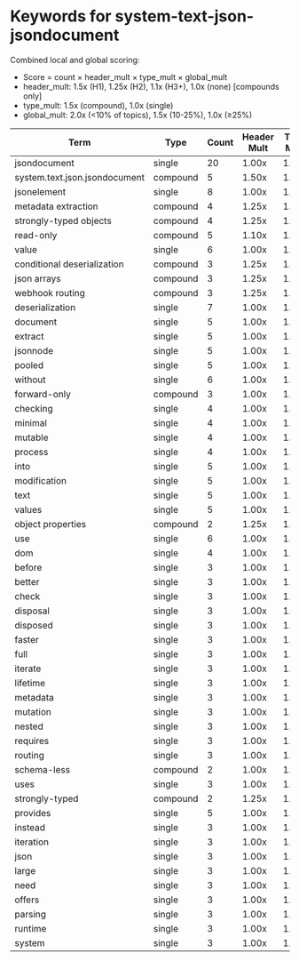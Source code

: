 # Keywords for system-text-json-jsondocument

Combined local and global scoring:
- Score = count × header_mult × type_mult × global_mult
- header_mult: 1.5x (H1), 1.25x (H2), 1.1x (H3+), 1.0x (none) [compounds only]
- type_mult: 1.5x (compound), 1.0x (single)
- global_mult: 2.0x (<10% of topics), 1.5x (10-25%), 1.0x (≥25%)

| Term | Type | Count | Header Mult | Type Mult | Global Mult | Score |
|------|------|-------|-------------|-----------|-------------|-------|
| jsondocument | single | 20 | 1.00x | 1.00x | 2.0x | 40.000 |
| system.text.json.jsondocument | compound | 5 | 1.50x | 1.50x | 2.0x | 22.500 |
| jsonelement | single | 8 | 1.00x | 1.00x | 2.0x | 16.000 |
| metadata extraction | compound | 4 | 1.25x | 1.50x | 2.0x | 15.000 |
| strongly-typed objects | compound | 4 | 1.25x | 1.50x | 2.0x | 15.000 |
| read-only | compound | 5 | 1.10x | 1.50x | 1.5x | 12.375 |
| value | single | 6 | 1.00x | 1.00x | 2.0x | 12.000 |
| conditional deserialization | compound | 3 | 1.25x | 1.50x | 2.0x | 11.250 |
| json arrays | compound | 3 | 1.25x | 1.50x | 2.0x | 11.250 |
| webhook routing | compound | 3 | 1.25x | 1.50x | 2.0x | 11.250 |
| deserialization | single | 7 | 1.00x | 1.00x | 1.5x | 10.500 |
| document | single | 5 | 1.00x | 1.00x | 2.0x | 10.000 |
| extract | single | 5 | 1.00x | 1.00x | 2.0x | 10.000 |
| jsonnode | single | 5 | 1.00x | 1.00x | 2.0x | 10.000 |
| pooled | single | 5 | 1.00x | 1.00x | 2.0x | 10.000 |
| without | single | 6 | 1.00x | 1.00x | 1.5x | 9.000 |
| forward-only | compound | 3 | 1.00x | 1.50x | 2.0x | 9.000 |
| checking | single | 4 | 1.00x | 1.00x | 2.0x | 8.000 |
| minimal | single | 4 | 1.00x | 1.00x | 2.0x | 8.000 |
| mutable | single | 4 | 1.00x | 1.00x | 2.0x | 8.000 |
| process | single | 4 | 1.00x | 1.00x | 2.0x | 8.000 |
| into | single | 5 | 1.00x | 1.00x | 1.5x | 7.500 |
| modification | single | 5 | 1.00x | 1.00x | 1.5x | 7.500 |
| text | single | 5 | 1.00x | 1.00x | 1.5x | 7.500 |
| values | single | 5 | 1.00x | 1.00x | 1.5x | 7.500 |
| object properties | compound | 2 | 1.25x | 1.50x | 2.0x | 7.500 |
| use | single | 6 | 1.00x | 1.00x | 1.0x | 6.000 |
| dom | single | 4 | 1.00x | 1.00x | 1.5x | 6.000 |
| before | single | 3 | 1.00x | 1.00x | 2.0x | 6.000 |
| better | single | 3 | 1.00x | 1.00x | 2.0x | 6.000 |
| check | single | 3 | 1.00x | 1.00x | 2.0x | 6.000 |
| disposal | single | 3 | 1.00x | 1.00x | 2.0x | 6.000 |
| disposed | single | 3 | 1.00x | 1.00x | 2.0x | 6.000 |
| faster | single | 3 | 1.00x | 1.00x | 2.0x | 6.000 |
| full | single | 3 | 1.00x | 1.00x | 2.0x | 6.000 |
| iterate | single | 3 | 1.00x | 1.00x | 2.0x | 6.000 |
| lifetime | single | 3 | 1.00x | 1.00x | 2.0x | 6.000 |
| metadata | single | 3 | 1.00x | 1.00x | 2.0x | 6.000 |
| mutation | single | 3 | 1.00x | 1.00x | 2.0x | 6.000 |
| nested | single | 3 | 1.00x | 1.00x | 2.0x | 6.000 |
| requires | single | 3 | 1.00x | 1.00x | 2.0x | 6.000 |
| routing | single | 3 | 1.00x | 1.00x | 2.0x | 6.000 |
| schema-less | compound | 2 | 1.00x | 1.50x | 2.0x | 6.000 |
| uses | single | 3 | 1.00x | 1.00x | 2.0x | 6.000 |
| strongly-typed | compound | 2 | 1.25x | 1.50x | 1.5x | 5.625 |
| provides | single | 5 | 1.00x | 1.00x | 1.0x | 5.000 |
| instead | single | 3 | 1.00x | 1.00x | 1.5x | 4.500 |
| iteration | single | 3 | 1.00x | 1.00x | 1.5x | 4.500 |
| json | single | 3 | 1.00x | 1.00x | 1.5x | 4.500 |
| large | single | 3 | 1.00x | 1.00x | 1.5x | 4.500 |
| need | single | 3 | 1.00x | 1.00x | 1.5x | 4.500 |
| offers | single | 3 | 1.00x | 1.00x | 1.5x | 4.500 |
| parsing | single | 3 | 1.00x | 1.00x | 1.5x | 4.500 |
| runtime | single | 3 | 1.00x | 1.00x | 1.0x | 3.000 |
| system | single | 3 | 1.00x | 1.00x | 1.0x | 3.000 |
